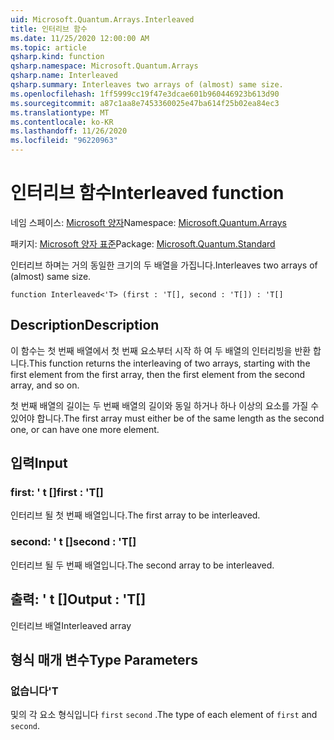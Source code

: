 ```yaml
---
uid: Microsoft.Quantum.Arrays.Interleaved
title: 인터리브 함수
ms.date: 11/25/2020 12:00:00 AM
ms.topic: article
qsharp.kind: function
qsharp.namespace: Microsoft.Quantum.Arrays
qsharp.name: Interleaved
qsharp.summary: Interleaves two arrays of (almost) same size.
ms.openlocfilehash: 1ff5999cc19f47e3dcae601b960446923b613d90
ms.sourcegitcommit: a87c1aa8e7453360025e47ba614f25b02ea84ec3
ms.translationtype: MT
ms.contentlocale: ko-KR
ms.lasthandoff: 11/26/2020
ms.locfileid: "96220963"
---
```

# <a name="interleaved-function"></a><span data-ttu-id="9d51b-102">인터리브 함수</span><span class="sxs-lookup"><span data-stu-id="9d51b-102">Interleaved function</span></span>

<span data-ttu-id="9d51b-103">네임 스페이스: [Microsoft 양자](xref:Microsoft.Quantum.Arrays)</span><span class="sxs-lookup"><span data-stu-id="9d51b-103">Namespace: [Microsoft.Quantum.Arrays](xref:Microsoft.Quantum.Arrays)</span></span>

<span data-ttu-id="9d51b-104">패키지: [Microsoft 양자 표준](https://nuget.org/packages/Microsoft.Quantum.Standard)</span><span class="sxs-lookup"><span data-stu-id="9d51b-104">Package: [Microsoft.Quantum.Standard](https://nuget.org/packages/Microsoft.Quantum.Standard)</span></span>


<span data-ttu-id="9d51b-105">인터리브 하며는 거의 동일한 크기의 두 배열을 가집니다.</span><span class="sxs-lookup"><span data-stu-id="9d51b-105">Interleaves two arrays of (almost) same size.</span></span>

```qsharp
function Interleaved<'T> (first : 'T[], second : 'T[]) : 'T[]
```


## <a name="description"></a><span data-ttu-id="9d51b-106">Description</span><span class="sxs-lookup"><span data-stu-id="9d51b-106">Description</span></span>

<span data-ttu-id="9d51b-107">이 함수는 첫 번째 배열에서 첫 번째 요소부터 시작 하 여 두 배열의 인터리빙을 반환 합니다.</span><span class="sxs-lookup"><span data-stu-id="9d51b-107">This function returns the interleaving of two arrays, starting with the first element from the first array, then the first element from the second array, and so on.</span></span>

<span data-ttu-id="9d51b-108">첫 번째 배열의 길이는 두 번째 배열의 길이와 동일 하거나 하나 이상의 요소를 가질 수 있어야 합니다.</span><span class="sxs-lookup"><span data-stu-id="9d51b-108">The first array must either be of the same length as the second one, or can have one more element.</span></span>

## <a name="input"></a><span data-ttu-id="9d51b-109">입력</span><span class="sxs-lookup"><span data-stu-id="9d51b-109">Input</span></span>

### <a name="first--t"></a><span data-ttu-id="9d51b-110">first: ' t []</span><span class="sxs-lookup"><span data-stu-id="9d51b-110">first : 'T[]</span></span>

<span data-ttu-id="9d51b-111">인터리브 될 첫 번째 배열입니다.</span><span class="sxs-lookup"><span data-stu-id="9d51b-111">The first array to be interleaved.</span></span>


### <a name="second--t"></a><span data-ttu-id="9d51b-112">second: ' t []</span><span class="sxs-lookup"><span data-stu-id="9d51b-112">second : 'T[]</span></span>

<span data-ttu-id="9d51b-113">인터리브 될 두 번째 배열입니다.</span><span class="sxs-lookup"><span data-stu-id="9d51b-113">The second array to be interleaved.</span></span>



## <a name="output--t"></a><span data-ttu-id="9d51b-114">출력: ' t []</span><span class="sxs-lookup"><span data-stu-id="9d51b-114">Output : 'T[]</span></span>

<span data-ttu-id="9d51b-115">인터리브 배열</span><span class="sxs-lookup"><span data-stu-id="9d51b-115">Interleaved array</span></span>

## <a name="type-parameters"></a><span data-ttu-id="9d51b-116">형식 매개 변수</span><span class="sxs-lookup"><span data-stu-id="9d51b-116">Type Parameters</span></span>

### <a name="t"></a><span data-ttu-id="9d51b-117">없습니다</span><span class="sxs-lookup"><span data-stu-id="9d51b-117">'T</span></span>

<span data-ttu-id="9d51b-118">및의 각 요소 형식입니다 `first` `second` .</span><span class="sxs-lookup"><span data-stu-id="9d51b-118">The type of each element of `first` and `second`.</span></span>